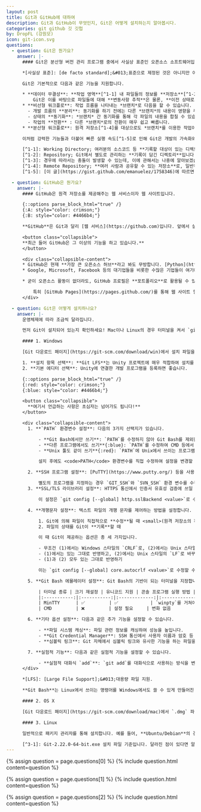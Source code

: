 ```yaml
---
layout: post
title: Git과 GitHub에 대하여
description: Git과 GitHub이 무엇인지, Git은 어떻게 설치하는지 알아봅시다.
categories: git github 깃 깃헙
by: DropFL (강원모)
icon: git-icon.svg
questions:
  - question: Git은 뭔가요?
    answer: |-
      #### Git은 분산형 버전 관리 프로그램 중에서 사실상 표준인 오픈소스 소프트웨어입니다.

      *[사실상 표준]: [de facto standard];&#013;표준으로 제정된 것은 아니지만 이미 많은 사람이 사용하여 표준과도 같음을 의미합니다.

      Git은 기본적으로 다음과 같은 기능을 지원합니다.

      * **데이터 무결성**: **작업 영역**[^1-1] 내 파일들의 정보를 **저장소**[^1-2]에 기록합니다.  
          Git은 이를 바탕으로 파일들에 대해 **변동사항 추적**은 물론, **이전 상태로의 복구**도 가능합니다.
      * **비선형 워크플로**: 작업 흐름을 나타내는 *브랜치*로 다음을 할 수 있습니다.
        - 개발 흐름의 **분리**: 동기화를 하기 전에는 다른 *브랜치*의 내용이 영향을 주지 않습니다.
        - 상태의 **동기화**: *브랜치* 간 동기화를 통해 각 파일의 내용을 합칠 수 있습니다.[^1-3]
        - 작업의 **전환** : 다른 *브랜치*로의 전환이 매우 쉽고 빠릅니다.
      * **분산형 워크플로**: 원격 저장소[^1-4]를 대상으로도 *브랜치*를 이용한 작업이 가능합니다.

      이처럼 강력한 기능들과 더불어 빠른 실행 속도[^1-5]로 인해 Git은 개발의 가속화와 협업의 간편화를 이뤘고, 그에 따라 최근에는 **개발자가 반드시 쓸 줄 알아야 하는 툴**이 되었습니다.

      [^1-1]: Working Directory; 여러분의 소스코드 등 **기록할 대상이 있는 디렉토리**입니다.
      [^1-2]: Repository; Git에서 별도로 관리하는 **기록이 담긴 디렉토리**입니다.
      [^1-3]: 경우에 따라서는 충돌이 발생할 수 있는데, 이에 관해서는 나중에 알아보겠습니다.
      [^1-4]: Remote Repository; **여러 사람과 공유할 수 있는 저장소**로, 일반적으로 별도의 서버에 존재합니다.
      [^1-5]: [이 글](https://gist.github.com/emanuelez/1758346)에 따르면, 1326개의 폴더와 19384개 파일이 기록된 저장소를 탐색하는 데에 16초, 캐시를 사용하면 **0.17초**가 소요되었습니다.

  - question: GitHub은 뭔가요?
    answer: |-
      #### GitHub은 원격 저장소를 제공해주는 웹 서비스이자 웹 사이트입니다.

      {::options parse_block_html="true" /}
      {:A: style="color: crimson;"}
      {:B: style="color: #4466b4;"}

      **GitHub**은 Git과 달리 [웹 서비스](https://github.com)입니다. 앞에서 살짝 언급한 **원격 저장소**는 쉽게 말하면 클라우드에 있는 폴더를 의미하는데, GitHub은 그것을 지원하는 **클라우드 스토리지** 서비스라고 볼 수 있습니다. 즉, **Git**{:A}은 **로컬**에서 작동하는 프로그램이고, **GitHub**{:B}은 그와 연동되는 **인터넷** 상의 서버입니다.

      <button class="collapsible">
      **최근 들어 GitHub은 그 이상의 기능을 하고 있습니다.**
      </button>

      <div class="collapsible-content">
      * GitHub은 현재 **가장 큰 오픈소스 허브**라고 봐도 무방합니다. [Python](https://github.com/python/cpython), [리눅스](https://github.com/torvalds/linux), [Git](https://github.com/git/git), 심지어는 [Windows 계산기](https://github.com/microsoft/calculator)도 GitHub의 원격 저장소에 업로드되어 있습니다. 그리고 이러한 오픈소스 프로젝트가 수많은 사람들에 의해 개발되고 있습니다.
      * Google, Microsoft, Facebook 등의 대기업들을 비롯한 수많은 기업들이 여기에 참여하고 있는데, 그에 따라 GitHub에서의 오픈소스 활동 자체가 **취업의 기회**를 제공하는 경우도 많습니다.

      * 굳이 오픈소스 활동이 없더라도, GitHub 프로필은 **포트폴리오**로 활용될 수 있습니다. 최근에는 개발자 포트폴리오를 GitHub 프로필 링크로 대체하는 경우도 있습니다. Git 및 GitHub 경험은 사실상 필수라고 여기며, 여러분의 원격 저장소를 둘러보는 것이 **여러분의 실력을 확인하는 가장 쉽고 직관적인 방법**이기 때문입니다.

          특히 [GitHub Pages](https://pages.github.com/)를 통해 웹 사이트 형태의 포트폴리오를 제작하거나, 블로그를 운영하는 등의 작업을 비교적 손쉽게 할 수 있습니다. 이 사이트 또한 GitHub Pages로 만들어 졌습니다.
      </div>

  - question: Git은 어떻게 설치하나요?
    answer: |-
      운영체제에 따라 조금씩 달라집니다.

      먼저 Git이 설치되어 있는지 확인하세요! Mac이나 Linux의 경우 터미널을 켜서 `git --version`을 쳤을 때, 버전 명이 나온다면 해당 버전의 Git이 설치된 것입니다. Windows의 경우, Git Bash가 존재하거나 CMD에서 `git --version`을 입력했을 때 버전 명이 나온다면 Git이 설치된 것입니다. 이는 설치 후 확인할 때에도 적용할 수 있습니다.

      #### 1. Windows

      [Git 다운로드 페이지](https://git-scm.com/download/win)에서 설치 파일을 받고 실행합니다. 보통 Next를 계속 눌러도 무방하나, 다소 유의해야 하는 설정 항목은 다음과 같습니다.[^3-1]

      1. **설치 항목 선택**: **Git LFS**는 Unity 프로젝트에 매우 적합하여 설치를 추천합니다.
      2. **기본 에디터 선택**: Unity에 연결한 개발 프로그램을 등록하면 좋습니다.

      {::options parse_block_html="true" /}
      {:red: style="color: crimson;"}
      {:blue: style="color: #4466b4;"}

      <button class="collapsible">
        **여기서 언급하는 사항은 초심자는 넘어가도 됩니다!**
      </button>

      <div class="collapsible-content">
        1. **`PATH` 환경변수 설정**: 다음의 3가지 선택지가 있습니다.

            - **Git Bash에서만 쓰기**: `PATH`를 수정하지 않아 Git Bash를 제외한 다른 프로그램에서 Git을 쓸 수 없습니다.
            - **다른 프로그램에서도 쓰기**{:blue}: `PATH`를 수정하여 CMD 등에서 `git` 명령어를 쓸 수 있게 합니다. Visual Studio를 비롯하여 많은 개발 툴이 Git과 연동되기 때문에, 가장 추천되는 기본 선택지입니다.
            - **Unix 툴도 같이 쓰기**{:red}: `PATH`에 Unix에서 쓰이는 프로그램에 대한 경로도 추가합니다. 단, 기존 CMD 등에서 사용되는 커맨드의 일부를 덮어씌우기 때문에 일반적으로 추천되지 않습니다.

            설치 후에도 <code>PATH</code> 환경변수를 직접 수정하여 설정을 변경할 수 있습니다.

        2. **SSH 프로그램 설정**: [PuTTY](https://www.putty.org/) 등을 사용하는 경우, Git에 내장된 OpenSSH 기반 클라이언트를 대신하여 사용할 수 있습니다. Git에서 SSH 클라이언트는 원격 저장소 작업 등에 사용됩니다.

            별도의 프로그램을 지정하는 경우 `GIT_SSH`와 `SVN_SSH` 환경 변수를 수정하며, Git은 이 변수가 지정하는 실행 파일을 이용하게 됩니다. 변수가 존재하지 않는 경우, Git 내장 클라이언트를 사용하게 됩니다.
        3. **SSL/TLS 라이브러리 설정**: HTTPS 통신에서 인증서 유효성 검증에 쓰일 라이브러리를 선택합니다. 기본적으로는 OpenSSL을 사용하여 Git에 내장된 `ca-bundle.crt` 파일을 허용된 인증 기관 목록으로 취급합니다. 옵션을 통해 Windows 네이티브 보안 채널 라이브러리를 이용할 수도 있는데, 이 경우 기본적으로 Windows 인증서 저장소를 통해 인증서를 허용하며, 내부망을 통한 인증서 검증을 할 수도 있습니다.

            이 설정은 `git config [--global] http.sslBackend <value>`로 수정할 수 있습니다. `<value>`의 값은 `openssl`, `schannel` 중 하나입니다.

        4. **개행문자 설정**: 텍스트 파일의 개행 문자를 제어하는 방법을 설정합니다. 여기서 개행 문자가 문제되는 경우는 두 가지가 있습니다.

            1. Git에 의해 파일이 직접적으로 **수정**될 때 <small>(원격 저장소의 파일과 병합하거나, 다른 *브랜치*의 파일 상태를 가져오는 경우)</small>
            2. 파일의 상태를 Git이 **기록**할 때

            이 때 Git이 제공하는 옵션은 총 세 가지입니다.

            - 무조건 (1)에서는 Windows 스타일의 `CRLF`로, (2)에서는 Unix 스타일의 `LF`로 바꾸기
            - (1)에서는 있는 그대로 반영하고, (2)에서는 Unix 스타일의 `LF`로 바꾸기
            - (1)과 (2) 모두 있는 그대로 반영하기

            이는 `git config [--global] core.autocrlf <value>`로 수정할 수 있고, `<value>`는 위에서부터 `true`, `input`, `false`에 대응됩니다.

        5. **Git Bash 에뮬레이터 설정**: Git Bash의 기반이 되는 터미널을 지정합니다. 첫번째 옵션은 [MSYS2](https://www.msys2.org/)의 터미널인 [MinTTY](https://mintty.github.io/)를 사용하는 것이며, 두번째 옵션은 CMD를 사용하는 것입니다. 아래는 두 터미널의 차이점입니다.

            | 터미널 종류 | 크기 재설정 | 유니코드 지원 | 콘솔 프로그램 실행 방법 |
            |:-----------:|:-----------:|:-------------:|:-----------------------:|
            | MinTTY      | ✅         | ✅            | `winpty`를 거쳐야 함    |
            | CMD         | ❌         | 설정 필요     | 변화 없음               |

        6. **기타 옵션 설정**: 다음과 같은 추가 기능을 설정할 수 있습니다.

            - **파일 시스템 캐싱**: 파일 관련 정보를 캐싱하여 성능을 높입니다.
            - **Git Credential Manager**: SSH 통신에서 사용자 이름과 암호 등 인증 정보를 Windows 자격 증명 관리자에 저장하고 자동으로 입력해주는 기능을 추가합니다.
            - **심볼릭 링크**: Git 자체에서 심볼릭 링크와 유사한 기능을 하는 파일을 제어합니다. 그러나 Windows Vista 이후로 심볼릭 링크가 기본 기능이 되어 큰 의미는 없을 것으로 보입니다.

        7. **실험적 기능**: 다음과 같은 실험적 기능을 설정할 수 있습니다.

            - **실험적 대화식 `add`**: `git add`를 대화식으로 사용하는 방식을 변경합니다. 이는 기존보다 속도가 빠르지만, 안정성이 보장되지는 않았습니다.
      </div>

      *[LFS]: [Large File Support];&#013;대용량 파일 지원.

      **Git Bash**는 Linux에서 쓰이는 명령어를 Windows에서도 쓸 수 있게 만들어진 CMD같은 프로그램입니다. `git` 커맨드 예시는 **Linux를 기준으로 작성된 경우가 많으므로**, 충분한 이해가 없다면 Git Bash를 사용하는 것을 추천합니다.

      #### 2. OS X

      [Git 다운로드 페이지](https://git-scm.com/download/mac)에서 `.dmg` 파일을 받고 실행합니다. 이후 그 내부의 `.pkg` 파일을 실행하여 Git을 설치합니다. 별다른 설정 없이 계속 진행하여 설치해도 무방합니다.

      #### 3. Linux

      일반적으로 패키지 관리자를 통해 설치합니다. 예를 들어, **Ubuntu/Debian**의 경우 **`sudo apt-get install git`** 커맨드를 사용합니다. 그러나 배포판에 따라 커맨드가 달라질 수 있으므로 정확한 정보는 [여기서](https://git-scm.com/download/linux) 확인하시기 바랍니다.

      [^3-1]: Git-2.22.0-64-bit.exe 설치 파일 기준입니다. 달라진 점이 있다면 알려주세요!
---
```


{% assign question = page.questions[0] %}
{% include question.html content=question %}

{% assign question = page.questions[1] %}
{% include question.html content=question %}

{% assign question = page.questions[2] %}
{% include question.html content=question %}

